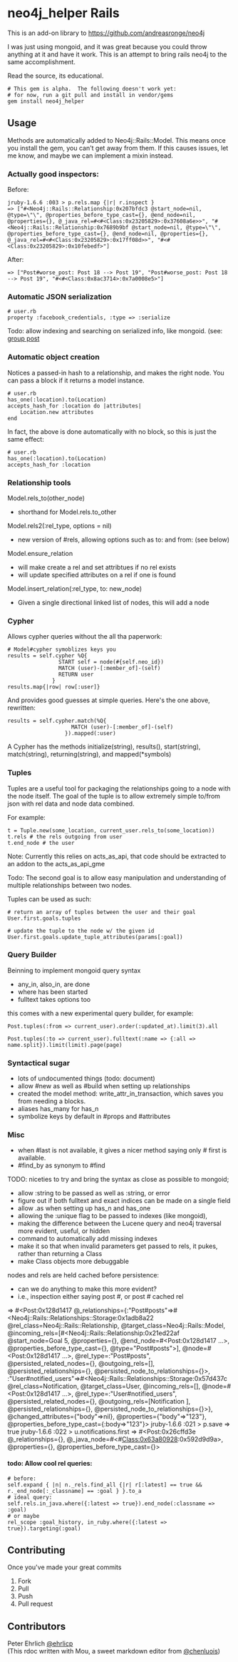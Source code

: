 # neo4j_helper Rails

This is an add-on library to https://github.com/andreasronge/neo4j

I was just using mongoid, and it was great because you could throw anything at it and have it work.  This is an
attempt to bring rails neo4j to the same accomplishment.  

Read the source, its educational.


    # This gem is alpha.  The following doesn't work yet:
    # for now, run a git pull and install in vendor/gems
    gem install neo4j_helper




## Usage

Methods are automatically added to Neo4j::Rails::Model.  This means once you install the gem, you can't get away from them.  If this causes issues, let me know, and maybe we can implement a mixin instead.


### Actually good inspectors:

Before:

    jruby-1.6.6 :003 > p.rels.map {|r| r.inspect }
    => ["#<Neo4j::Rails::Relationship:0x207bfdc3 @start_node=nil, @type=\"\", @properties_before_type_cast={}, @end_node=nil, @properties={}, @_java_rel=#<#<Class:0x23205829>:0x37608a6e>>", "#<Neo4j::Rails::Relationship:0x7689b9bf @start_node=nil, @type=\"\", @properties_before_type_cast={}, @end_node=nil, @properties={}, @_java_rel=#<#<Class:0x23205829>:0x17ff08d>>", "#<#<Class:0x23205829>:0x10febedf>"]


After:

    => ["Post#worse_post: Post 18 --> Post 19", "Post#worse_post: Post 18 --> Post 19", "#<#<Class:0x8ac3714>:0x7a0008e5>"]



### Automatic JSON serialization

    # user.rb
    property :facebook_credentials, :type => :serialize

Todo: allow indexing and searching on serialized info, like mongoid.  (see: [group post](https://groups.google.com/d/msg/neo4jrb/KWxKBMbCc9E/E2XKIhzyvucJ)


### Automatic object creation

Notices a passed-in hash to a relationship, and makes the right node.  You can pass a block if it returns a model instance.

    # user.rb
    has_one(:location).to(Location)
    accepts_hash_for :location do |attributes|
        Location.new attributes
    end

In fact, the above is done automatically with no block, so this is just the same effect:

    # user.rb
    has_one(:location).to(Location)
    accepts_hash_for :location


### Relationship tools

  Model.rels_to(other_node)
  - shorthand for Model.rels.to_other

  Model.rels2(:rel_type, options = nil)
  - new version of #rels, allowing options such as to: and from: (see below)

  Model.ensure_relation
  - will make create a rel and set attribtues if no rel exists
  - will update specified attributes on a rel if one is found

  Model.insert_relation(:rel_type, to: new_node)
  - Given a single directional linked list of nodes, this will add a node

### Cypher

Allows cypher queries without the all tha paperwork:

    # Model#cypher symoblizes keys you
    results = self.cypher %Q{
                    START self = node(#{self.neo_id})
                    MATCH (user)-[:member_of]-(self)
                    RETURN user
                  }
    results.map{|row| row[:user]}

And provides good guesses at simple queries.  Here's the one above, rewritten:

    results = self.cypher.match(%Q{
                        MATCH (user)-[:member_of]-(self)
                      }).mapped(:user)

A Cypher has the methods initialize(string), results(), start(string), match(string), returning(string), and mapped(*symbols)


### Tuples

Tuples are a useful tool for packaging the relationships going to a node with the node itself.
The goal of the tuple is to allow extremely simple to/from json with rel data and node data combined.

For example:

    t = Tuple.new(some_location, current_user.rels_to(some_location))
    t.rels # the rels outgoing from user
    t.end_node # the user


Note: Currently this relies on acts_as_api, that code should be extracted to an addon to the acts_as_api_gme

Todo: The second goal is to allow easy manipulation and understanding of multiple relationships between two nodes.


Tuples can be used as such:

    # return an array of tuples between the user and their goal
    User.first.goals.tuples

    # update the tuple to the node w/ the given id
    User.first.goals.update_tuple_attributes(params[:goal])


### Query Builder

Beinning to implement mongoid query syntax

 - any_in, also_in, are done
 - where has been started
 - fulltext takes options too

this comes with a new experimental query builder, for example:

    Post.tuples(:from => current_user).order(:updated_at).limit(3).all

    Post.tuples(:to => current_user).fulltext(:name => {:all => name.split}).limit(limit).page(page)


### Syntactical sugar
 - lots of undocumented things (todo: document)
 - allow #new as well as #build when setting up relationships
 - created the model method: write_attr_in_transaction, which saves you from needing a blocks.
 - aliases has_many for has_n
 - symbolize keys by default in #props and #attributes


### Misc

 - when #last is not available, it gives a nicer method saying only # first is available.
 - #find_by as synonym to #find

TODO: niceties to try and bring the syntax as close as possible to mongoid;

 - allow :string to be passed as well as :string, or error
 - figure out if both fulltext and exact indices can be made on a single field
 - allow .as when setting up has_n and has_one
 - allowing the :unique flag to be passed to indexes (like mongoid),
 - making the difference between the Lucene query and neo4j traversal more evident, useful, or hidden
 - command to automatically add missing indexes
 - make it so that when invalid parameters get passed to rels, it pukes, rather than returning a Class
 - make Class objects more debuggable


 nodes and rels are held cached before persistence:

  - can we do anything to make this more evident?
  - i.e., inspection either saying post #, or post # cached rel

  => #<Post:0x128d1417 @_relationships={:"Post#posts"=>#<Neo4j::Rails::Relationships::Storage:0x1adb8a22 @rel_class=Neo4j::Rails::Relationship, @target_class=Neo4j::Rails::Model, @incoming_rels=[#<Neo4j::Rails::Relationship:0x21ed22af @start_node=Goal 5, @properties={}, @end_node=#<Post:0x128d1417 ...>, @properties_before_type_cast={}, @type="Post#posts">], @node=#<Post:0x128d1417 ...>, @rel_type=:"Post#posts", @persisted_related_nodes={}, @outgoing_rels=[], @persisted_relationships={}, @persisted_node_to_relationships={}>, :"User#notified_users"=>#<Neo4j::Rails::Relationships::Storage:0x57d437c @rel_class=Notification, @target_class=User, @incoming_rels=[], @node=#<Post:0x128d1417 ...>, @rel_type=:"User#notified_users", @persisted_related_nodes={}, @outgoing_rels=[Notification ], @persisted_relationships={}, @persisted_node_to_relationships={}>}, @changed_attributes={"body"=>nil}, @properties={"body"=>"123"}, @properties_before_type_cast={:body=>"123"}>
 jruby-1.6.6 :021 > p.save
  => true
 jruby-1.6.6 :022 > u.notifications.first
  => #<Post:0x26cffd3e @_relationships={}, @_java_node=#<#<Class:0x63a80928>:0x592d9d9a>, @properties={}, @properties_before_type_cast={}>


#### todo: Allow cool rel queries:

    # before:
    self.expand { |n| n._rels.find_all {|r| r[:latest] == true && r._end_node[:_classname] == :goal } }.to_a
    # ideal query:
    self.rels.in_java.where({:latest => true}).end_node(:classname => :goal)
    # or maybe
    rel_scope :goal_history, in_ruby.where({:latest => true}).targeting(:goal)


## Contributing


Once you've made your great commits

1. Fork
1. Pull
1. Push
1. Pull request



## Contributors

Peter Ehrlich [@ehrlicp](http://www.twitter.com/ehrlicp)
<br/>
(This rdoc written with Mou, a sweet markdown editor from [@chenluois](http://twitter.com/chenluois))
